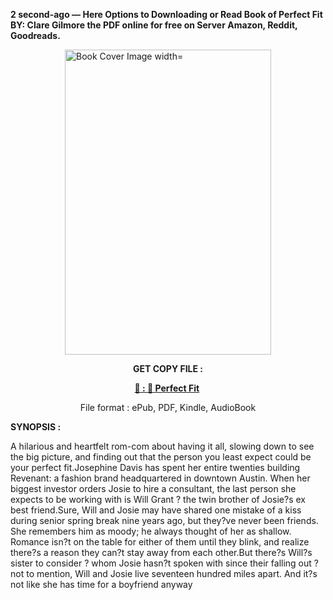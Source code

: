 <p><strong>2 second-ago &mdash; Here Options to Downloading or Read Book of Perfect Fit BY: Clare Gilmore the PDF online for free on Server Amazon, Reddit, Goodreads.</strong></p><p><a href="https://uk.ebookarea.xyz/?book=203578971-perfect-fit"><img style="display: block; margin-left: auto; margin-right: auto;" src="https://i.gr-assets.com/images/S/compressed.photo.goodreads.com/books/1706300676l/203578971.jpg" alt="Book Cover Image width=" width="330" height="488" /></a></p><p style="text-align: center;"><strong>GET COPY FILE :</strong></p><p style="text-align: center;"><strong><a href="https://uk.ebookarea.xyz/?book=203578971-perfect-fit" target="_blank" rel="noopener">📢 : 🔗 Perfect Fit</a>&nbsp;</strong></p><p style="text-align: center;">File format : ePub, PDF, Kindle, AudioBook</p><p><strong>SYNOPSIS :</strong></p><p>A hilarious and heartfelt rom-com about having it all, slowing down to see the big picture, and finding out that the person you least expect could be your perfect fit.Josephine Davis has spent her entire twenties building Revenant: a fashion brand headquartered in downtown Austin. When her biggest investor orders Josie to hire a consultant, the last person she expects to be working with is Will Grant ? the twin brother of Josie?s ex best friend.Sure, Will and Josie may have shared one mistake of a kiss during senior spring break nine years ago, but they?ve never been friends. She remembers him as moody; he always thought of her as shallow. Romance isn?t on the table for either of them until they blink, and realize there?s a reason they can?t stay away from each other.But there?s Will?s sister to consider ? whom Josie hasn?t spoken with since their falling out ? not to mention, Will and Josie live seventeen hundred miles apart. And it?s not like she has time for a boyfriend anyway </p>
